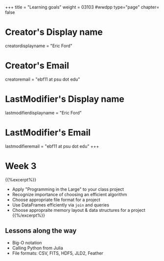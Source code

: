 +++
title = "Learning goals"
weight = 03103  #wwdpp
type="page"
chapter= false

# Creator's Display name
creatordisplayname = "Eric Ford"
# Creator's Email
creatoremail = "ebf11 at psu dot edu"
# LastModifier's Display name
lastmodifierdisplayname = "Eric Ford"
# LastModifier's Email
lastmodifieremail = "ebf11 at psu dot edu"
+++

# Week 3
{{%excerpt%}}
- Apply "Programming in the Large" to your class project
- Recognize importance of choosing an efficient algorithm
- Choose appropriate file format for a project
- Use DataFrames efficiently via `join` and queries
- Choose appropraite memory layout & data structures for a project
{{%/excerpt%}}

## Lessons along the way
- Big-O notation
- Calling Python from Julia
- File formats: CSV, FITS, HDF5, JLD2, Feather
